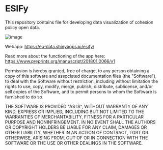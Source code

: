# ESIFy
This repository contains file for developing data visualization of cohesion policy open data.

![image](https://user-images.githubusercontent.com/17080117/121922482-4e46eb80-cd3a-11eb-9e6f-ac0f09176819.png)

Webapp: https://eu-data.shinyapps.io/esify/

Read more about the functioning of the app here: https://www.preprints.org/manuscript/201801.0066/v1

Permission is hereby granted, free of charge, to any person obtaining a copy
of this software and associated documentation files (the "Software"), to deal
with the Software without restriction, including without limitation the rights
to use, copy, modify, merge, publish, distribute, sublicense, and/or sell
copies of the Software, and to permit persons to whom the Software is
furnished to do so.

THE SOFTWARE IS PROVIDED "AS IS", WITHOUT WARRANTY OF ANY KIND, EXPRESS OR
IMPLIED, INCLUDING BUT NOT LIMITED TO THE WARRANTIES OF MERCHANTABILITY,
FITNESS FOR A PARTICULAR PURPOSE AND NONINFRINGEMENT. IN NO EVENT SHALL THE
AUTHORS OR COPYRIGHT HOLDERS BE LIABLE FOR ANY CLAIM, DAMAGES OR OTHER
LIABILITY, WHETHER IN AN ACTION OF CONTRACT, TORT OR OTHERWISE, ARISING FROM,
OUT OF OR IN CONNECTION WITH THE SOFTWARE OR THE USE OR OTHER DEALINGS IN THE
SOFTWARE.

